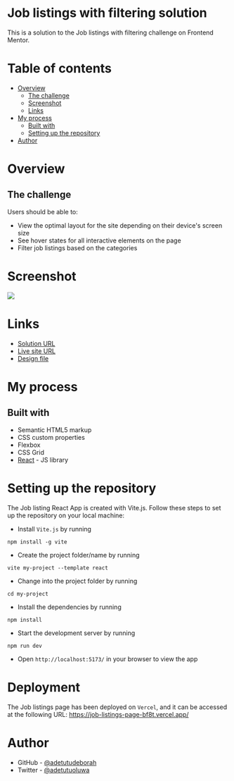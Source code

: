 # Job listings with filtering solution

This is a solution to the Job listings with filtering challenge on Frontend Mentor.

# Table of contents

- [Overview](#overview)
  - [The challenge](#the-challenge)
  - [Screenshot](#screenshot)
  - [Links](#links)
- [My process](#my-process)
  - [Built with](#built-with)
  - [Setting up the repository](#setting-up-the-repository)
- [Author](#author)

# Overview

## The challenge

Users should be able to:

- View the optimal layout for the site depending on their device's screen size
- See hover states for all interactive elements on the page
- Filter job listings based on the categories

# Screenshot

![](./screenshot.jpg)

# Links

- [Solution URL](https://github.com/adetutudeborah/job-listings-page)
- [Live site URL](https://job-listings-page-bf8t.vercel.app/)
- [Design file](https://rb.gy/nxrizt)

# My process

## Built with

- Semantic HTML5 markup
- CSS custom properties
- Flexbox
- CSS Grid
- [React](https://reactjs.org/) - JS library

# Setting up the repository

The Job listing React App is created with Vite.js. Follow these steps to set up the repository on your local machine:

- Install `Vite.js` by running
```
npm install -g vite
```
- Create the project folder/name by running
```
vite my-project --template react
```
- Change into the project folder by running
```
cd my-project
```
- Install the dependencies by running
```
npm install
```
- Start the development server by running
```
npm run dev
```
- Open `http://localhost:5173/` in your browser to view the app

# Deployment
The Job listings page has been deployed on `Vercel`, and it can be accessed at the following URL: https://job-listings-page-bf8t.vercel.app/


# Author

- GitHub - [@adetutudeborah](https://github.com/adetutudeborah)
- Twitter - [@adetutuoluwa](https://twitter.com/adetutuoluwa2)



